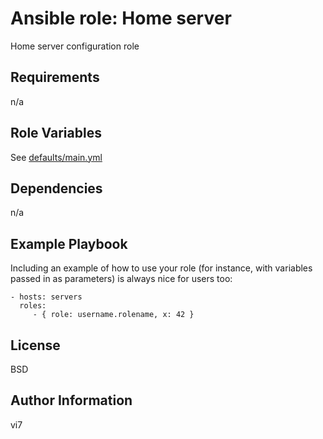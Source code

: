 Ansible role: Home server
=========================

Home server configuration role

Requirements
------------

n/a

Role Variables
--------------

See [defaults/main.yml](defaults/main.yml)

Dependencies
------------

n/a

Example Playbook
----------------

Including an example of how to use your role (for instance, with variables passed in as parameters) is always nice for users too:

    - hosts: servers
      roles:
         - { role: username.rolename, x: 42 }

License
-------

BSD

Author Information
------------------

vi7
